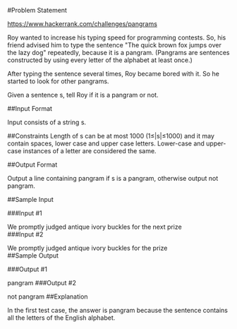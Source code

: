 #Problem Statement

https://www.hackerrank.com/challenges/pangrams

Roy wanted to increase his typing speed for programming contests. So, his friend advised him to type the sentence "The quick brown fox jumps over the lazy dog" repeatedly, because it is a pangram. (Pangrams are sentences constructed by using every letter of the alphabet at least once.)

After typing the sentence several times, Roy became bored with it. So he started to look for other pangrams.

Given a sentence s, tell Roy if it is a pangram or not.

##Input Format

Input consists of a string s.

##Constraints 
Length of s can be at most 1000 (1≤|s|≤1000) and it may contain spaces, lower case and upper case letters. Lower-case and upper-case instances of a letter are considered the same.

##Output Format

Output a line containing pangram if s is a pangram, otherwise output not pangram.

##Sample Input

###Input #1

We promptly judged antique ivory buckles for the next prize    
###Input #2

We promptly judged antique ivory buckles for the prize    
##Sample Output

###Output #1

pangram
###Output #2

not pangram
##Explanation

In the first test case, the answer is pangram because the sentence contains all the letters of the English alphabet.
